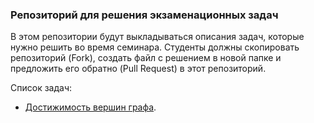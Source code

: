### Репозиторий для решения экзаменационных задач

В этом репозитории будут выкладываться описания задач, которые нужно решить во время семинара. Студенты должны скопировать репозиторий (Fork), создать файл с решением в новой папке и предложить его обратно (Pull Request) в этот репозиторий.

Список задач:
* [Достижимость вершин графа](graph_availability/task.md).
